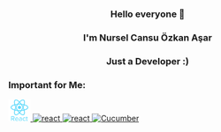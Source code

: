 <h3 align="center">Hello everyone 👋 </h1>
<h3 align="center">I'm Nursel Cansu Özkan Aşar</h1>
<h3 align="center">Just a Developer :) </h3>

<h3 align="left">Important for Me:</h3>
<a href="https://reactjs.org/" target="_blank" rel="noreferrer"> 
  <img src="https://raw.githubusercontent.com/devicons/devicon/master/icons/react/react-original-wordmark.svg" alt="react" width="40" height="40"/> </a>
<a href="https://laravel.com/" target="_blank" rel="noreferrer"> 
  <img src="https://laravel.com/img/logomark.min.svg" alt="react" width="40" height="40"/> </a>
<a href="https://www.selenium.dev/" target="_blank" rel="noreferrer"> 
   <img src="https://camo.githubusercontent.com/8fd05825a2b55ee599b37e1695a4bbe2d16d8e43ace3a6ba5a9fe7929f2d153c/68747470733a2f2f73656c656e69756d2e6465762f696d616765732f73656c656e69756d5f6c6f676f5f7371756172655f677265656e2e706e67" alt="react" width="40" height="40"/>
  </a>
  <a href="https://cucumber.io/" target="_blank" rel="noreferrer"> 
  <img src="https://avatars.githubusercontent.com/u/320565?s=280&v=4" alt="Cucumber" width="40" height="40"/> </a>

  
 
<!--
**NurselCansuOzkan/NurselCansuOzkan** is a ✨ _special_ ✨ repository because its `README.md` (this file) appears on your GitHub profile.

Here are some ideas to get you started:

- 🔭 I’m currently working on ...
- 🌱 I’m currently learning ...
- 👯 I’m looking to collaborate on ...
- 🤔 I’m looking for help with ...
- 💬 Ask me about ...
- 📫 How to reach me: ...
- 😄 Pronouns: ...
- ⚡ Fun fact: ...
-->
